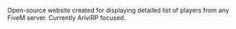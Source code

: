 Open-source website created for displaying detailed list of players from any FiveM server.
Currently AriviRP focused.

